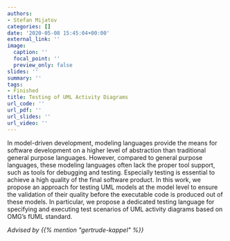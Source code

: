 ```yaml
---
authors:
- Stefan Mijatov
categories: []
date: '2020-05-08 15:45:04+00:00'
external_link: ''
image:
  caption: ''
  focal_point: ''
  preview_only: false
slides: ''
summary: ''
tags:
- Finished
title: Testing of UML Activity Diagrams
url_code: ''
url_pdf: ''
url_slides: ''
url_video: ''
---
```


In model-driven development, modeling languages provide the means for software development on a higher level of abstraction than traditional general purpose languages. However, compared to general purpose languages, these modeling languages often lack the proper tool support, such as tools for debugging and testing. Especially testing is essential to achieve a high quality of the final software product. In this work, we propose an approach for testing UML models at the model level to ensure the validation of their quality before the executable code is produced out of these models. In particular, we propose a dedicated testing language for specifying and executing test scenarios of UML activity diagrams based on OMG’s fUML standard.

*Advised by {{% mention "gertrude-kappel" %}}*